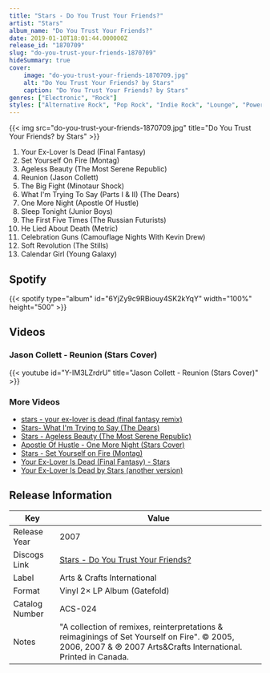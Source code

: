 ```yaml
---
title: "Stars - Do You Trust Your Friends?"
artist: "Stars"
album_name: "Do You Trust Your Friends?"
date: 2019-01-10T18:01:44.000000Z
release_id: "1870709"
slug: "do-you-trust-your-friends-1870709"
hideSummary: true
cover:
    image: "do-you-trust-your-friends-1870709.jpg"
    alt: "Do You Trust Your Friends? by Stars"
    caption: "Do You Trust Your Friends? by Stars"
genres: ["Electronic", "Rock"]
styles: ["Alternative Rock", "Pop Rock", "Indie Rock", "Lounge", "Power Pop", "Downtempo"]
---
```


{{< img src="do-you-trust-your-friends-1870709.jpg" title="Do You Trust Your Friends? by Stars" >}}

<!-- section break -->

1. Your Ex-Lover Is Dead (Final Fantasy)
2. Set Yourself On Fire (Montag)
3. Ageless Beauty (The Most Serene Republic)
4. Reunion (Jason Collett)
5. The Big Fight (Minotaur Shock)
6. What I'm Trying To Say (Parts I & II) (The Dears)
7. One More Night (Apostle Of Hustle)
8. Sleep Tonight (Junior Boys)
9. The First Five Times (The Russian Futurists)
10. He Lied About Death (Metric)
11. Celebration Guns (Camouflage Nights With Kevin Drew)
12. Soft Revolution (The Stills)
13. Calendar Girl (Young Galaxy)

<!-- section break -->


## Spotify
{{< spotify type="album" id="6YjZy9c9RBiouy4SK2kYqY" width="100%" height="500" >}}



## Videos
### Jason Collett - Reunion (Stars Cover)
{{< youtube id="Y-IM3LZrdrU" title="Jason Collett - Reunion (Stars Cover)" >}}<br>

### More Videos

- [stars - your ex-lover is dead (final fantasy remix)](https://www.youtube.com/watch?v=_WROUOOtC7U)
- [Stars- What I'm Trying to Say (The Dears)](https://www.youtube.com/watch?v=IZQXp2yn0Jg)
- [Stars - Ageless Beauty (The Most Serene Republic)](https://www.youtube.com/watch?v=rHm1tkrK1iw)
- [Apostle Of Hustle - One More Night (Stars Cover)](https://www.youtube.com/watch?v=0EvKhDjHr7o)
- [Stars - Set Yourself on Fire (Montag)](https://www.youtube.com/watch?v=IpSRckfN-zc)
- [Your Ex-Lover Is Dead (Final Fantasy) - Stars](https://www.youtube.com/watch?v=UeHRceDk_e8)
- [Your Ex-Lover Is Dead by Stars (another version)](https://www.youtube.com/watch?v=x4cZyF2i5yw)


## Release Information
|  Key           | Value                                                |
| ---------------| ---------------------------------------------------- |
| Release Year   | 2007                                   |
| Discogs Link   | [Stars - Do You Trust Your Friends?](https://www.discogs.com/release/1870709-Stars-Do-You-Trust-Your-Friends) |
| Label          | Arts & Crafts International |
| Format         | Vinyl 2× LP Album (Gatefold) |
| Catalog Number | ACS-024 |
| Notes | "A collection of remixes, reinterpretations & reimaginings of Set Yourself on Fire".     © 2005, 2006, 2007 & ℗ 2007 Arts&Crafts International.   Printed in Canada.  |